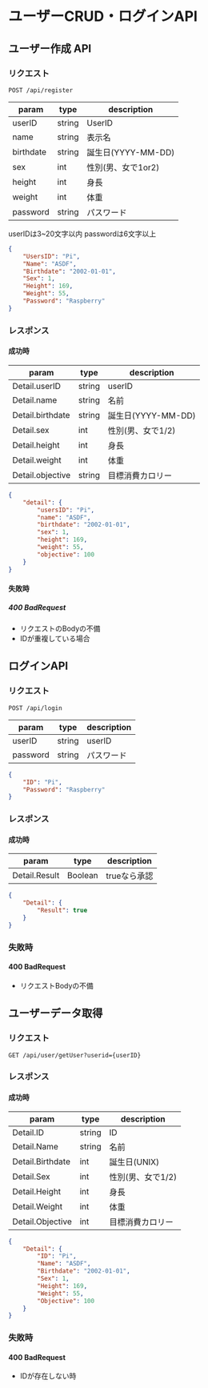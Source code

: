 # ユーザーCRUD・ログインAPI

## ユーザー作成 API

### リクエスト

`
POST /api/register
`

| param     | type   | description     |
|-----------|--------|-----------------|
| userID    | string | UserID          |
| name      | string | 表示名             |
| birthdate | string | 誕生日(YYYY-MM-DD) |
| sex       | int    | 性別(男、女で1or2)    |
| height    | int    | 身長              |
| weight    | int    | 体重              |
| password  | string | パスワード           |

userIDは3~20文字以内
passwordは6文字以上

```json
{
    "UsersID": "Pi",
    "Name": "ASDF",
    "Birthdate": "2002-01-01",
    "Sex": 1,
    "Height": 169,
    "Weight": 55,
    "Password": "Raspberry"
}
```

### レスポンス

#### 成功時

| param            | type   | description     |
|------------------|--------|-----------------|
| Detail.userID    | string | userID          |
| Detail.name      | string | 名前              |
| Detail.birthdate | string | 誕生日(YYYY-MM-DD) |
| Detail.sex       | int    | 性別(男、女で1/2)     |
| Detail.height    | int    | 身長              |
| Detail.weight    | int    | 体重              |
| Detail.objective | string | 目標消費カロリー        |

```json
{
    "detail": {
        "usersID": "Pi",
        "name": "ASDF",
        "birthdate": "2002-01-01",
        "sex": 1,
        "height": 169,
        "weight": 55,
        "objective": 100
    }
}
```

#### 失敗時

##### 400 BadRequest

* リクエストのBodyの不備
* IDが重複している場合

## ログインAPI

### リクエスト

`
POST /api/login
`

| param    | type   | description |
|----------|--------|-------------|
| userID   | string | userID      |
| password | string | パスワード       |

```json
{
    "ID": "Pi",
    "Password": "Raspberry"
}
```

### レスポンス

#### 成功時

| param         | type    | description |
|---------------|---------|-------------|
| Detail.Result | Boolean | trueなら承認    |

```json
{
    "Detail": {
        "Result": true
    }
}
```

### 失敗時

#### 400 BadRequest

* リクエストBodyの不備


## ユーザーデータ取得

### リクエスト

`
GET /api/user/getUser?userid={userID}
`

### レスポンス

#### 成功時

| param            | type   | description |
|------------------|--------|-------------|
| Detail.ID        | string | ID          |
| Detail.Name      | string | 名前          |
| Detail.Birthdate | int    | 誕生日(UNIX)   |
| Detail.Sex       | int    | 性別(男、女で1/2) |
| Detail.Height    | int    | 身長          |
| Detail.Weight    | int    | 体重          |
| Detail.Objective | int    | 目標消費カロリー    |

```json
{
    "Detail": {
        "ID": "Pi",
        "Name": "ASDF",
        "Birthdate": "2002-01-01",
        "Sex": 1,
        "Height": 169,
        "Weight": 55,
        "Objective": 100
    }
}
```

### 失敗時

#### 400 BadRequest

* IDが存在しない時
